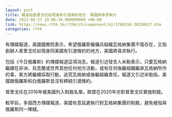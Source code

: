 ```yaml
---
layout: post
title: 報道指普里戈任如現身有引渡條約地方　美國將尋求執行
date: 2023-06-27 19:06:36.000000000 +08:00
link: https://news.rthk.hk/rthk/ch/component/k2/1706510-20230627.htm
categories: rthk
---
```


有傳媒報道，美國國務院表示，希望俄羅斯僱傭兵組織瓦格納集團不復存在，又指創辦人普里戈任如現身同美國有引渡條約的地方，美國將尋求執行。

包括《今日俄羅斯》的傳媒報道這項消息。報道引述發言人米勒表示，只要瓦格納繼續在非洲、烏克蘭或世界其他任何地方活動，或有任何後繼組織繼承瓦格納所作的事，美方將繼續採取行動，追究瓦格納或後繼組織責任。報道又引述米勒指，美國跟俄羅斯和白俄羅斯並沒有締結引渡條約。

普里戈任在2016年被美國列入制裁名單。歐盟在2020年亦對普里戈任實施制裁。

較早前，多個西方傳媒報道，美國有意延遲執行對瓦格納集團的制裁，避免被指與俄羅斯同一陣綫。
